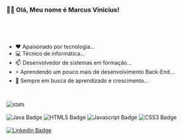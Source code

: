 ### 👋🏾 Olá, Meu nome é Marcus Vinicius!
&nbsp;

&nbsp;
- ❤️ Apaixonado por tecnologia...
- 💻 Técnico de informática...
- 📫 Desenvolvedor de sistemas em formação...
- ⚡ Aprendendo um pouco mais de desenvolvimento Back-End...
- 🌱 Sempre em busca de aprendizado e crescimento...
&nbsp;

&nbsp;
<div>
     <img src="https://github-readme-stats.vercel.app/api/top-langs/?username=Mviniicius11&layout=compact&theme=blue_navy" alt="stats"/>
</div>
&nbsp;
&nbsp;
<div id="badges skills">
      <img src="https://img.shields.io/badge/Java-ED8B00?style=for-the-badge&logo=openjdk&logoColor=white" alt="Java Badge"/>
      <img src="https://img.shields.io/badge/HTML5-E34F26?style=for-the-badge&logo=html5&logoColor=white" alt="HTML5 Badge"/>
      <img src="https://img.shields.io/badge/JavaScript-323330?style=for-the-badge&logo=javascript&logoColor=F7DF1E" alt="Javascript Badge"/>
      <img src="https://img.shields.io/badge/CSS3-1572B6?style=for-the-badge&logo=css3&logoColor=white" alt="CSS3 Badge"/>
</div>
&nbsp;
&nbsp;
<div id="badges">
  <a href = "http://linkedin.com/in/m-viniicius">
    <img src="https://img.shields.io/badge/LinkedIn-0077B5?style=for-the-badge&logo=linkedin&logoColor=white" alt="LinkedIn Badge"/>
</div>

